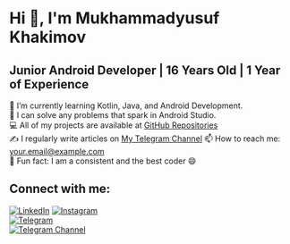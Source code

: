 # Hi 👋, I'm Mukhammadyusuf Khakimov

## Junior Android Developer | 16 Years Old | 1 Year of Experience

🔧 I’m currently learning Kotlin, Java, and Android Development.  
🔨 I can solve any problems that spark in Android Studio.  
💻 All of my projects are available at [GitHub Repositories](https://github.com/xmf-08)  
✍️ I regularly write articles on [My Telegram Channel](https://t.me/this_is_a_real_me)
📫 How to reach me: [your.email@example.com](muhammadyusuf020208@gmail.com)  
🌱 Fun fact: I am a consistent and the best coder 😄  

## Connect with me:
[![LinkedIn](https://img.shields.io/badge/LinkedIn-Connect-blue)](https://www.linkedin.com/in/muhammadyusuf-xakimov-21a195250)
[![Instagram](https://img.shields.io/badge/Instagram-Follow-red)](https://www.instagram.com/khakimov__16)  
[![Telegram](https://img.shields.io/badge/Telegram-Account-blue)](https://t.me/life_is_comedia)  
[![Telegram Channel](https://img.shields.io/badge/Telegram-Channel-blue)](https://t.me/this_is_a_real_me)

